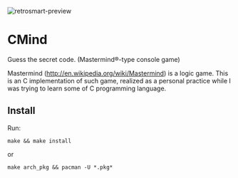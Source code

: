 ![retrosmart-preview](https://raw.githubusercontent.com/mdomlop/cmind/master/preview.png "cmind running")

CMind
=====

Guess the secret code. (Mastermind®-type console game)

Mastermind (http://en.wikipedia.org/wiki/Mastermind) is a logic
game. This is an C implementation of such game, realized as a
personal practice while I was trying to learn some of C
programming language.

Install
-------

Run:

	make && make install

or

	make arch_pkg && pacman -U *.pkg*
